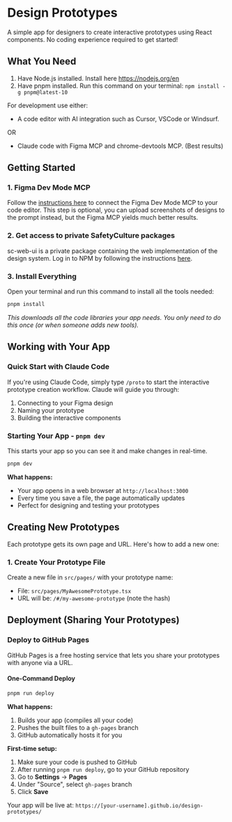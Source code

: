 # Design Prototypes

A simple app for designers to create interactive prototypes using React components. No coding experience required to get started!

## What You Need

1. Have Node.js installed. Install here https://nodejs.org/en
2. Have pnpm installed. Run this command on your terminal: `npm install -g pnpm@latest-10`

For development use either:

- A code editor with AI integration such as Cursor, VSCode or Windsurf.

OR

- Claude code with Figma MCP and chrome-devtools MCP. (Best results)

## Getting Started

### 1. Figma Dev Mode MCP

Follow the [instructions here](https://help.figma.com/hc/en-us/articles/32132100833559-Guide-to-the-Dev-Mode-MCP-Server) to connect the Figma Dev Mode MCP to your code editor. This step is optional, you can upload screenshots of designs to the prompt instead, but the Figma MCP yields much better results.

### 2. Get access to private SafetyCulture packages

sc-web-ui is a private package containing the web implementation of the design system. Log in to NPM by following the instructions [here](<https://safetyculture.atlassian.net/wiki/spaces/ENG/pages/11371232/HOW+TO+use+NPM+private+packages#Authentication-(Logging-in)>).

### 3. Install Everything

Open your terminal and run this command to install all the tools needed:

```bash
pnpm install
```

_This downloads all the code libraries your app needs. You only need to do this once (or when someone adds new tools)._

## Working with Your App

### Quick Start with Claude Code

If you're using Claude Code, simply type `/proto` to start the interactive prototype creation workflow. Claude will guide you through:

1. Connecting to your Figma design
2. Naming your prototype
3. Building the interactive components

### Starting Your App - `pnpm dev`

This starts your app so you can see it and make changes in real-time.

```bash
pnpm dev
```

**What happens:**

- Your app opens in a web browser at `http://localhost:3000`
- Every time you save a file, the page automatically updates
- Perfect for designing and testing your prototypes

## Creating New Prototypes

Each prototype gets its own page and URL. Here's how to add a new one:

### 1. Create Your Prototype File

Create a new file in `src/pages/` with your prototype name:

- File: `src/pages/MyAwesomePrototype.tsx`
- URL will be: `/#/my-awesome-prototype` (note the hash)

## Deployment (Sharing Your Prototypes)

### Deploy to GitHub Pages

GitHub Pages is a free hosting service that lets you share your prototypes with anyone via a URL.

#### One-Command Deploy

```bash
pnpm run deploy
```

**What happens:**

1. Builds your app (compiles all your code)
2. Pushes the built files to a `gh-pages` branch
3. GitHub automatically hosts it for you

**First-time setup:**

1. Make sure your code is pushed to GitHub
2. After running `pnpm run deploy`, go to your GitHub repository
3. Go to **Settings** → **Pages**
4. Under "Source", select `gh-pages` branch
5. Click **Save**

Your app will be live at: `https://[your-username].github.io/design-prototypes/`
